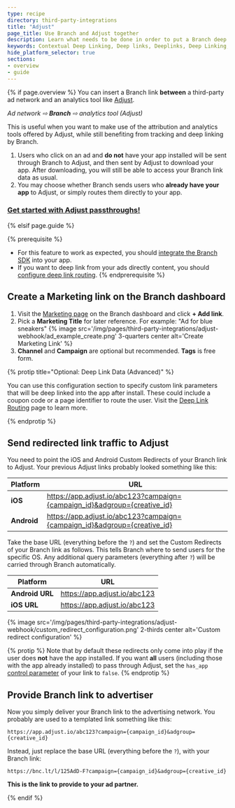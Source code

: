 ```yaml
---
type: recipe
directory: third-party-integrations
title: "Adjust"
page_title: Use Branch and Adjust together
description: Learn what needs to be done in order to put a Branch deep link in between a third party ad network and a third party measurement service.
keywords: Contextual Deep Linking, Deep links, Deeplinks, Deep Linking, Deeplinking, Deferred Deep Linking, Deferred Deeplinking, Google App Indexing, Google App Invites, Apple Universal Links, Apple Spotlight Search, Facebook App Links, AppLinks, Deepviews, Deep views, Ad Measurement, third party ad measurement, ad network
hide_platform_selector: true
sections:
- overview
- guide
---
```


{% if page.overview %}
You can insert a Branch link **between** a third-party ad network and an analytics tool like [Adjust](https://www.adjust.com).

_Ad network ⇨ **Branch** ⇨ analytics tool (Adjust)_

This is useful when you want to make use of the attribution and analytics tools offered by Adjust, while still benefiting from tracking and deep linking by Branch.

1. Users who click on an ad and **do not** have your app installed will be sent through Branch to Adjust, and then sent by Adjust to download your app. After downloading, you will still be able to access your Branch link data as usual.
1. You may choose whether Branch sends users who **already have your app** to Adjust, or simply routes them directly to your app.

### [Get started with Adjust passthroughs!]({{base.url}}/third-party-integrations/adjust-webhook/guide)

{% elsif page.guide %}

{% prerequisite %}
- For this feature to work as expected, you should [integrate the Branch SDK]({{base.url}}/getting-started/sdk-integration-guide) into your app.
- If you want to deep link from your ads directly content, you should [configure deep link routing]({{base.url}}/getting-started/deep-link-routing).
{% endprerequisite %}

## Create a Marketing link on the Branch dashboard

1. Visit the [Marketing page](https://dashboard.branch.io/#/marketing) on the Branch dashboard and click **+ Add link**.
1. Pick a **Marketing Title** for later reference. For example: "Ad for blue sneakers" {% image src='/img/pages/third-party-integrations/adjust-webhook/ad_example_create.png' 3-quarters center alt='Create Marketing Link' %}
1. **Channel** and **Campaign** are optional but recommended. **Tags** is free form.

{% protip title="Optional: Deep Link Data (Advanced)" %}

You can use this configuration section to specify custom link parameters that will be deep linked into the app after install. These could include a coupon code or a page identifier to route the user. Visit the [Deep Link Routing]({{base.url}}/getting-started/deep-link-routing) page to learn more.

{% endprotip %}

## Send redirected link traffic to Adjust

You need to point the iOS and Android Custom Redirects of your Branch link to Adjust. Your previous Adjust links probably looked something like this:

| Platform | URL
| --- | ---
| **iOS** | https://app.adjust.io/abc123?campaign={campaign_id}&adgroup={creative_id}
| **Android** | https://app.adjust.io/abc123?campaign={campaign_id}&adgroup={creative_id}

Take the base URL (everything before the `?`) and set the Custom Redirects of your Branch link as follows. This tells Branch where to send users for the specific OS. Any additional query parameters (everything after `?`) will be carried through Branch automatically.

| Platform | URL
| --- | ---
| **Android URL** | https://app.adjust.io/abc123
| **iOS URL** | https://app.adjust.io/abc123

{% image src='/img/pages/third-party-integrations/adjust-webhook/custom_redirect_configuration.png' 2-thirds center alt='Custom redirect configuration' %}

{% protip %}
Note that by default these redirects only come into play if the user does **not** have the app installed. If you want **all** users (including those with the app already installed) to pass through Adjust, set the `has_app` [control parameter]({{base-url}}/getting-started/configuring-links/guide/#appending-query-parameters-to-links) of your link to `false`.
{% endprotip %}

## Provide Branch link to advertiser

Now you simply deliver your Branch link to the advertising network. You probably are used to a templated link something like this:

`https://app.adjust.io/abc123?campaign={campaign_id}&adgroup={creative_id}`

Instead, just replace the base URL (everything before the `?`), with your Branch link:

`https://bnc.lt/l/125AdD-F?campaign={campaign_id}&adgroup={creative_id}`

**This is the link to provide to your ad partner.**

{% endif %}